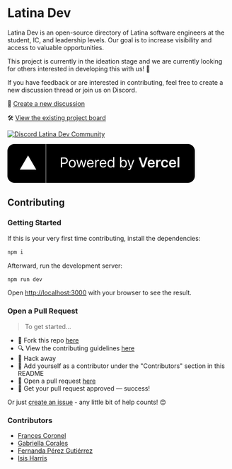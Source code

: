 # Latina Dev

Latina Dev is an open-source directory of Latina software engineers at the student, IC, and leadership levels. Our goal is to increase visibility and access to valuable opportunities.

This project is currently in the ideation stage and we are currently looking for others interested in developing this with us! 🎉

If you have feedback or are interested in contributing, feel free to create a new discussion thread or join us on Discord.

💬 [Create a new discussion](https://github.com/orgs/Latina-Dev/discussions)

🛠️ [View the existing project board](https://github.com/orgs/Latina-Dev/projects/1)

[![Discord Latina Dev Community](https://dcbadge.vercel.app/api/server/xzHDhxsQAQ)](https://discord.gg/xzHDhxsQAQ)

[![Vercel](/public/img/logos/vercel.svg "Vercel")](https://vercel.com?utm_source=latina-dev&utm_campaign=oss)

## Contributing

### Getting Started

If this is your very first time contributing, install the dependencies:

```bash
npm i
```

Afterward, run the development server:

```bash
npm run dev
```

Open [http://localhost:3000](http://localhost:3000) with your browser to see the result.

### Open a Pull Request

> To get started...

- 🍴 Fork this repo [here](https://github.com/Latina-Dev/latina-dev/fork)
- 🔍 View the contributing guidelines [here](https://github.com/Latina-Dev/latina-dev/blob/main/.github/CONTRIBUTING.md)
- 🔨 Hack away
- 👥 Add yourself as a contributor under the "Contributors" section in this README
- 🔧 Open a pull request [here](https://github.com/Latina-Dev/latina-dev/compare)
- 🎉 Get your pull request approved — success!

Or just [create an issue](https://github.com/Latina-Dev/latina-dev/issues) - any little bit of help counts! 😊

### Contributors

- [Frances Coronel](https://github.com/FrancesCoronel)
- [Gabriella Corales](https://github.com/EllaCodes4)
- [Fernanda Pérez Gutiérrez](https://github.com/fernperezg97)
- [Isis Harris](https://github.com/latinadeveloper)
